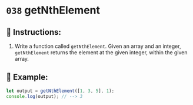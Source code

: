 # `038` getNthElement

## 📝 Instructions:

1. Write a function called `getNthElement`. Given an array and an integer, `getNthElement` returns the element at the given integer, within the given array.

## 📎 Example:

```Javascript
let output = getNthElement([1, 3, 5], 1);
console.log(output); // --> 3
```
